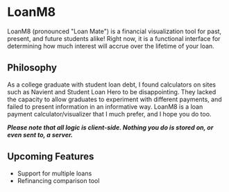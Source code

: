 # LoanM8
LoanM8 (pronounced "Loan Mate") is a financial visualization tool for past, present, and future students alike!
Right now, it is a functional interface for determining how much interest will accrue
over the lifetime of your loan.

## Philosophy
As a college graduate with student loan debt, I found calculators on sites such as Navient and Student Loan Hero to be disappointing. They lacked the capacity to allow graduates to experiment with different payments, and failed to present information in an informative way. LoanM8 is a loan payment calculator/visualizer that I much prefer, and I hope you do too.

***Please note that all logic is client-side. Nothing you do is stored on, or even sent to, a server.***

## Upcoming Features
- Support for multiple loans
- Refinancing comparison tool
